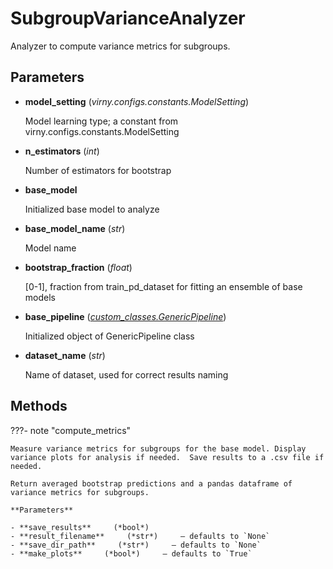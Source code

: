 # SubgroupVarianceAnalyzer

Analyzer to compute variance metrics for subgroups.



## Parameters

- **model_setting** (*virny.configs.constants.ModelSetting*)

    Model learning type; a constant from virny.configs.constants.ModelSetting

- **n_estimators** (*int*)

    Number of estimators for bootstrap

- **base_model**

    Initialized base model to analyze

- **base_model_name** (*str*)

    Model name

- **bootstrap_fraction** (*float*)

    [0-1], fraction from train_pd_dataset for fitting an ensemble of base models

- **base_pipeline** (*[custom_classes.GenericPipeline](../../custom_classes/GenericPipeline)*)

    Initialized object of GenericPipeline class

- **dataset_name** (*str*)

    Name of dataset, used for correct results naming




## Methods

???- note "compute_metrics"

    Measure variance metrics for subgroups for the base model. Display variance plots for analysis if needed.  Save results to a .csv file if needed.

    Return averaged bootstrap predictions and a pandas dataframe of variance metrics for subgroups.

    **Parameters**

    - **save_results**     (*bool*)    
    - **result_filename**     (*str*)     – defaults to `None`    
    - **save_dir_path**     (*str*)     – defaults to `None`    
    - **make_plots**     (*bool*)     – defaults to `True`    
    
